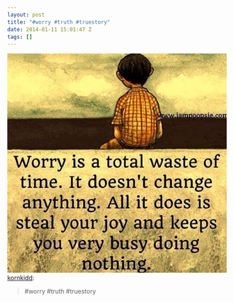 ```yaml
---
layout: post
title: "#worry #truth #truestory"
date: 2014-01-11 15:01:47 Z
tags: []
---
```

![](/media/2014/01/72977101421.jpg)
[kornkidd](http://kornkidd.tumblr.com/post/72473344344/worry-truth-truestory):

> #worry #truth #truestory
